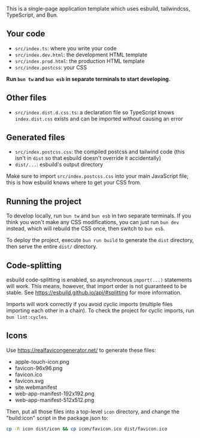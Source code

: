 This is a single-page application template which uses esbuild, tailwindcss,
TypeScript, and Bun.

## Your code

- `src/index.ts`: where you write your code
- `src/index.dev.html`: the development HTML template
- `src/index.prod.html`: the production HTML template
- `src/index.postcss`: your CSS

**Run `bun tw` and `bun esb` in separate terminals to start developing.**

## Other files

- `src/index.dist.d.css.ts`: a declaration file so TypeScript knows
  `index.dist.css` exists and can be imported without causing an error

## Generated files

- `src/index.postcss.css`: the compiled postcss and tailwind code (this isn't in
  `dist` so that esbuild doesn't override it accidentally)
- `dist/...`: esbuild's output directory

Make sure to import `src/index.postcss.css` into your main JavaScript file; this
is how esbuild knows where to get your CSS from.

## Running the project

To develop locally, run `bun tw` and `bun esb` in two separate terminals. If you
think you won't make any CSS modifications, you can just run `bun dev` instead,
which will rebuild the CSS once, then switch to `bun esb`.

To deploy the project, execute `bun run build` to generate the `dist` directory,
then serve the entire `dist/` directory.

## Code-splitting

esbuild code-splitting is enabled, so asynchronous `import(...)` statements will
work. This means, however, that import order is not guaranteed to be stable. See
https://esbuild.github.io/api/#splitting for more information.

Imports will work correctly if you avoid cyclic imports (multiple files
importing each other in a chain). To check the project for cyclic imports, run
`bun lint:cycles`.

## Icons

Use https://realfavicongenerator.net/ to generate these files:

- apple-touch-icon.png
- favicon-96x96.png
- favicon.ico
- favicon.svg
- site.webmanifest
- web-app-manifest-192x192.png
- web-app-manifest-512x512.png

Then, put all those files into a top-level `icon` directory, and change the
"build:icon" script in the package.json to:

```sh
cp -R icon dist/icon && cp icon/favicon.ico dist/favicon.ico
```
